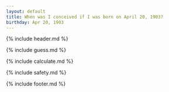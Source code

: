 ```yaml
---
layout: default
title: When was I conceived if I was born on April 20, 1903?
birthday: Apr 20, 1903
---
```


{% include header.md %}

{% include guess.md %}

{% include calculate.md %}

{% include safety.md %}

{% include footer.md %}



